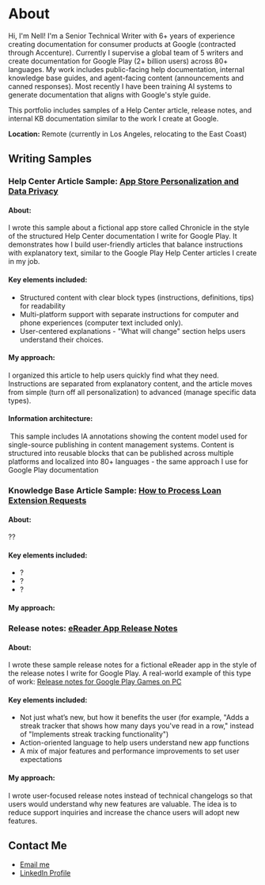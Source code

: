 # About
<p>Hi, I'm Nell! I'm a Senior Technical Writer with 6+ years of experience creating documentation for consumer products at Google (contracted through Accenture). Currently I supervise a global team of 5 writers and create documentation for Google Play (2+ billion users) across 80+ languages. My work includes public-facing help documentation, internal knowledge base guides, and agent-facing content (announcements and canned responses). Most recently I have been training AI systems to generate documentation that aligns with Google's style guide.</p>

<p>This portfolio includes samples of a Help Center article, release notes, and internal KB documentation similar to the work I create at Google.</p>

<p><b>Location:</b> Remote (currently in Los Angeles, relocating to the East Coast)</p>

<H2>Writing Samples</H2>

<h3>Help Center Article Sample: <a href="https://nellcgram.github.io/Help%20Center%20article%20%5BGram%20Sample%5D.pdf" target="_blank">App Store Personalization and Data Privacy</a></h3>

<h4><b>About:</b></h4>
<p>I wrote this sample about a fictional app store called Chronicle in the style of the structured Help Center documentation I write for Google Play. It demonstrates how I build user-friendly articles that balance instructions with explanatory text, similar to the Google Play Help Center articles I create in my job.</p>

<h4><b>Key elements included:</b></h4>
<ul><li>Structured content with clear block types (instructions, definitions, tips) for readability</li>
<li>Multi-platform support with separate instructions for computer and phone experiences (computer text included only).</li>
<li>User-centered explanations - "What will change" section helps users understand their choices.</li></ul>

<h4><b>My approach:</b></h4>
I organized this article to help users quickly find what they need. Instructions are separated from explanatory content, and the article moves from simple (turn off all personalization) to advanced (manage specific data types). 

<h4><b>Information architecture:</b></h4>  This sample includes IA annotations showing the content model used for single-source publishing in content management systems. Content is structured into reusable blocks that can be published across multiple platforms and localized into 80+ languages - the same approach I use for Google Play documentation

<h3>Knowledge Base Article Sample: <a href="https://github.com/nellcgram/nellcgram.github.io/blob/main/KB%20-%20How%20to%20Process%20Loan%20Extension%20Requests%20%5BGram%20Sample%5D.pdf" target="_blank">How to Process Loan Extension Requests</a></li></h3>

<h4><b>About:</b></h4>
<p>??</p>

<h4><b>Key elements included:</b></h4>
<ul><li>?</li>
<li>?</li>
<li>?</li></ul>

<h4><b>My approach:</b></h4>






<h3>Release notes: <a href="https://nellcgram.github.io/Release%20Notes%20eReader%20App%20%5BGram%20Sample%5D.pdf" target="_blank">eReader App Release Notes</a></h3>

<h4><b>About:</b></h4>
I wrote these sample release notes for a fictional eReader app in the style of the release notes I write for Google Play. A real-world example of this type of work: <a href="https://support.google.com/googleplay/answer/13585779" target="_blank">Release notes for Google Play Games on PC</a>

<h4><b>Key elements included:</b></h4>
<ul><li>Not just what’s new, but how it benefits the user (for example, "Adds a streak tracker that shows how many days you've read in a row," instead of "Implements streak tracking functionality")</li>
<li>Action-oriented language to help users understand new app functions</li>
<li>A mix of major features and performance improvements to set user expectations</li></ul>
</ul>

<h4><b>My approach:</b></h4>
I wrote user-focused release notes instead of technical changelogs so that users would understand why new features are valuable. The idea is to reduce support inquiries and increase the chance users will adopt new features.


<H2> Contact Me</H2>
 <ul>
  <li><a href="mailto:nellcgram@gmail.com">Email me</a></li>
<li><a href="https://www.linkedin.com/in/nellgram" target="_blank">LinkedIn Profile</a></li>
</ul>
